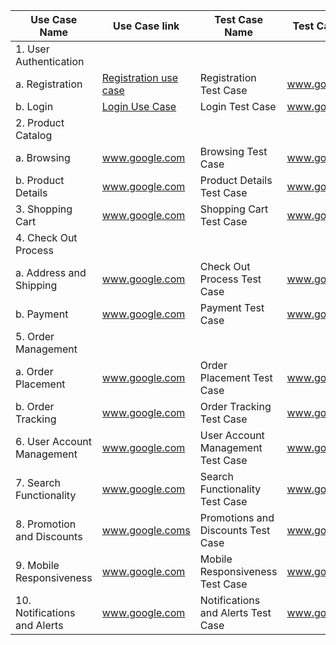 | Use Case Name   | Use Case link | Test Case Name | Test Case Link| Status |
| --- | --- | --- | --- | --- |
| 1. User Authentication | 
| a. Registration |[Registration use case](https://github.com/promodeagro/promodeagro-ecommerce-test-cases/blob/main/Registration.md) |Registration Test Case| www.google.com |
| b. Login | [Login Use Case](https://github.com/promodeagro/promodeagro-ecommerce-test-cases/blob/main/Login.md) |Login Test Case| www.google.com | 
| 2. Product Catalog | 
| a. Browsing | www.google.com |Browsing Test Case| www.google.com |
| b. Product Details | www.google.com |Product Details Test Case| www.google.com |
| 3. Shopping Cart | www.google.com |Shopping Cart Test Case | www.google.com |
| 4. Check Out Process | 
| a. Address and Shipping | www.google.com |Check Out Process Test Case| www.google.com |
| b. Payment | www.google.com |Payment Test Case| www.google.com | 
| 5. Order Management |  
| a. Order Placement |www.google.com |Order Placement Test Case| www.google.com |
| b. Order Tracking | www.google.com|Order Tracking Test Case| www.google.com |
| 6. User Account Management | www.google.com |User Account Management Test Case| www.google.com |
| 7. Search Functionality | www.google.com |Search Functionality Test Case| www.google.com |
| 8. Promotion and Discounts | www.google.coms |Promotions and Discounts Test Case| www.google.com |
| 9. Mobile Responsiveness | www.google.com |Mobile Responsiveness Test Case| www.google.com |
| 10. Notifications and Alerts | www.google.com |Notifications and Alerts Test Case| www.google.com |
